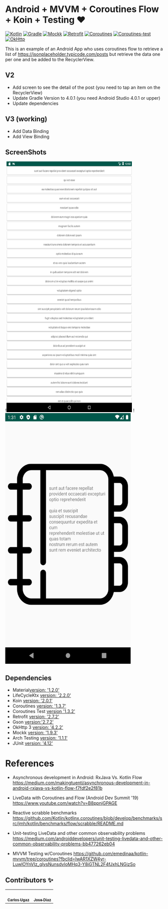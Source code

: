 # Android + MVVM + Coroutines Flow + Koin + Testing :heart:
[![Kotlin](https://img.shields.io/badge/kotlin-1.3.61-blue.svg)](http://kotlinlang.org) [![Gradle](https://img.shields.io/badge/gradle-3.5.0-%2366DCB8.svg)](https://developer.android.com/studio/releases/gradle-plugin) [![Mockk](https://img.shields.io/badge/mockk-1.9.3-orange.svg)](https://mockk.io) [![Retrofit](https://img.shields.io/badge/retrofit-2.7.1-brightgreen)](https://square.github.io/retrofit/) [![Coroutines](https://img.shields.io/badge/coroutines-1.3.3-blueviolet)](https://kotlinlang.org/docs/reference/coroutines-overview.html) [![Coroutines-test](https://img.shields.io/badge/coroutines--test-1.3.0-yellow)](https://github.com/Kotlin/kotlinx.coroutines/tree/master/kotlinx-coroutines-test) [![OkHttp](https://img.shields.io/badge/okhttp-4.2.2-lightgrey)](https://square.github.io/okhttp/)

This is an example of an Android App who uses coroutines flow to retrieve a list of https://jsonplaceholder.typicode.com/posts but retrieve the data one per one and be added to the RecyclerView.

## V2
- Add screen to see the detail of the post (you need to tap an item on the RecyclerView)
- Update Gradle Version to 4.0.1 (you need Android Studio 4.0.1 or upper)
- Update dependencies 

## V3 (working)
- Add Data Binding
- Add View Binding

## ScreenShots
!<img src="img/PostsActivity.png" width="400" height="800" /> !<img src="img/PostActivity.png" width="400" height="800" />



## Dependencies

- Material[version: '1.2.0'](https://developer.android.com/guide/topics/ui/look-and-feel)
- LifeCycleKtx [version: '2.2.0'](https://developer.android.com/kotlin/ktx)
- Koin [version: '2.0.1'](https://insert-koin.io)
- Coroutines [version: '1.3.7'](https://kotlinlang.org/docs/reference/coroutines-overview.html)
- Coroutines Test [version '1.3.2'](https://github.com/Kotlin/kotlinx.coroutines/tree/master/kotlinx-coroutines-test)
- Retrofit [version: '2.7.2'](https://square.github.io/retrofit/)
- Gson [version:'2.7.2'](https://github.com/google/gson)
- OkHttp 3 [version: '4.2.2'](https://square.github.io/okhttp/)
- Mockk [version: '1.9.3'](https://github.com/mockk/mockk)
- Arch Testing [version: '1.1.1'](https://mvnrepository.com/artifact/android.arch.core/core-testing?repo=google)
- JUnit [version: '4.12'](https://junit.org/junit4/)


# References


- Asynchronous development in Android: RxJava Vs. Kotlin Flow https://medium.com/makingtuenti/asynchronous-development-in-android-rxjava-vs-kotlin-flow-f7fdf2e2f81b

- LiveData with Coroutines and Flow (Android Dev Summit '19) https://www.youtube.com/watch?v=B8ppnjGPAGE

- Reactive scrabble benchmarks https://github.com/Kotlin/kotlinx.coroutines/blob/develop/benchmarks/src/jmh/kotlin/benchmarks/flow/scrabble/README.md

- Unit-testing LiveData and other common observability problems https://medium.com/androiddevelopers/unit-testing-livedata-and-other-common-observability-problems-bb477262eb04

- MVVM Testing w/Coroutines https://github.com/emedinaa/kotlin-mvvm/tree/coroutines?fbclid=IwAR1XZW4yr-LuwlOYnVIz_glvsNunsdvloMHq3-Y8iGTNL2F4fJxhLNGizSo

## Contributors ✨

<!-- ALL-CONTRIBUTORS-LIST:START - Do not remove or modify this section -->
<!-- prettier-ignore-start -->
<!-- markdownlint-disable -->
<table>
  <tr>
    <td align="center"><a href="https://github.com/carlosgub"><img src="https://avatars1.githubusercontent.com/u/30916886?s=460&v=4" width="100px;" alt=""/><br /><sub><b>Carlos Ugaz</b></sub></a><br /></td>
    <td align="center"><a href="https://github.com/jozedi"><img src="https://avatars3.githubusercontent.com/u/34400384?s=460&v=4" width="100px;" alt=""/><br /><sub><b>Jose Diaz</b></sub></td>
  </tr>
</table>

<!-- markdownlint-enable -->
<!-- prettier-ignore-end -->
<!-- ALL-CONTRIBUTORS-LIST:END -->

